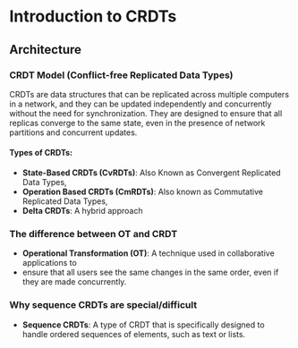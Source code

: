 # Introduction to CRDTs

## Architecture

### CRDT Model (Conflict-free Replicated Data Types)

CRDTs are data structures that can be replicated across multiple computers in a network, and they can be updated independently
and concurrently without the need for synchronization. They are designed to ensure that all replicas converge to the
same state, even in the presence of network partitions and concurrent updates.

#### Types of CRDTs:

* **State-Based CRDTs (CvRDTs)**: Also Known as Convergent Replicated Data Types,
* **Operation Based CRDTs (CmRDTs)**: Also known as Commutative Replicated Data Types,
* **Delta CRDTs**: A hybrid approach

### The difference between OT and CRDT
* **Operational Transformation (OT)**: A technique used in collaborative applications to 
* ensure that all users see the same changes in the same order, even if they are made concurrently.


### Why sequence CRDTs are special/difficult
* **Sequence CRDTs**: A type of CRDT that is specifically designed to handle ordered sequences of elements, such as text or lists.